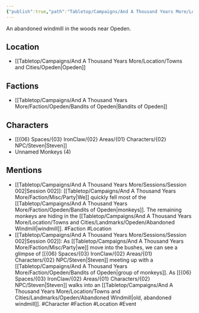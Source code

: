 ```yaml
---
{"publish":true,"path":"Tabletop/Campaigns/And A Thousand Years More/Location/Towns and Cities/Landmarks/Opeden/Abandoned Windmill.md","permalink":"/tabletop/campaigns/and-a-thousand-years-more/location/towns-and-cities/landmarks/opeden/abandoned-windmill/","title":"Abandoned Windmill"}
---
```



An abandoned windmill in the woods near Opeden.

## Location

- [[Tabletop/Campaigns/And A Thousand Years More/Location/Towns and Cities/Opeden\|Opeden]]

## Factions

- [[Tabletop/Campaigns/And A Thousand Years More/Faction/Opeden/Bandits of Opeden\|Bandits of Opeden]]

## Characters

- [[{06} Spaces/{03} IronClaw/{02} Areas/{01} Characters/{02} NPC/Steven\|Steven]]
- Unnamed Monkeys (4)

## Mentions

- [[Tabletop/Campaigns/And A Thousand Years More/Sessions/Session 002\|Session 002]]: [[Tabletop/Campaigns/And A Thousand Years More/Faction/Misc/Party\|We]] quickly fell most of the [[Tabletop/Campaigns/And A Thousand Years More/Faction/Opeden/Bandits of Opeden\|monkeys]]. The remaining monkeys are hiding in the [[Tabletop/Campaigns/And A Thousand Years More/Location/Towns and Cities/Landmarks/Opeden/Abandoned Windmill\|windmill]]. #Faction #Location
- [[Tabletop/Campaigns/And A Thousand Years More/Sessions/Session 002\|Session 002]]: As [[Tabletop/Campaigns/And A Thousand Years More/Faction/Misc/Party\|we]] move into the bushes, we can see a glimpse of [[{06} Spaces/{03} IronClaw/{02} Areas/{01} Characters/{02} NPC/Steven\|Steven]] meeting up with a [[Tabletop/Campaigns/And A Thousand Years More/Faction/Opeden/Bandits of Opeden\|group of monkeys]]. As [[{06} Spaces/{03} IronClaw/{02} Areas/{01} Characters/{02} NPC/Steven\|Steven]] walks into an [[Tabletop/Campaigns/And A Thousand Years More/Location/Towns and Cities/Landmarks/Opeden/Abandoned Windmill\|old, abandoned windmill]]. #Character #Faction #Location #Event

